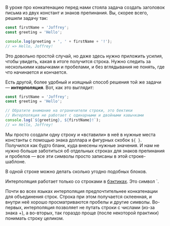 
В уроке про конкатенацию перед нами стояла задача создать заголовок письма из двух констант и знаков препинания. Вы, скорее всего, решили задачу так:

```javascript
const firstName = 'Joffrey';
const greeting = 'Hello';

console.log(greeting + ', ' + firstName + '!');
// => Hello, Joffrey!
```

Это довольно простой случай, но даже здесь нужно приложить усилия, чтобы увидеть, какая в итоге получится строка. Нужно следить за несколькими кавычками и пробелами, и без вглядывания не понять, где что начинается и кончается.

Есть другой, более удобный и изящный способ решения той же задачи — **интерполяция**. Вот, как это выглядит:

```javascript
const firstName = 'Joffrey';
const greeting = 'Hello';

// Обратите внимание на ограничители строки, это бектики
// Интерполяция не работает с одинарными и двойными кавычками
console.log(`${greeting}, ${firstName}!`);
// => Hello, Joffrey!
```

Мы просто создали одну строку и «вставили» в неё в нужные места константы с помощью знака доллара и фигурных скобок `${ }`. Получился как будто бланк, куда внесены нужные значения. И нам не нужно больше заботиться об отдельных строках для знаков препинания и пробелов — все эти символы просто записаны в этой строке-шаблоне.

В одной строке можно делать сколько угодно подобных блоков.

Интерполяция работает только со строками в [бэктиках](https://ru.wikipedia.org/wiki/Машинописный_обратный_апостроф). Это символ `.

Почти во всех языках интерполяция предпочтительнее конкатенации для объединения строк. Строка при этом получается склеенная, и внутри неё хорошо просматриваются пробелы и другие символы. Во-первых, интерполяция позволяет не путать строки с числами (из-за знака +), а во-вторых, так гораздо проще (после некоторой практики) понимать строку целиком.

